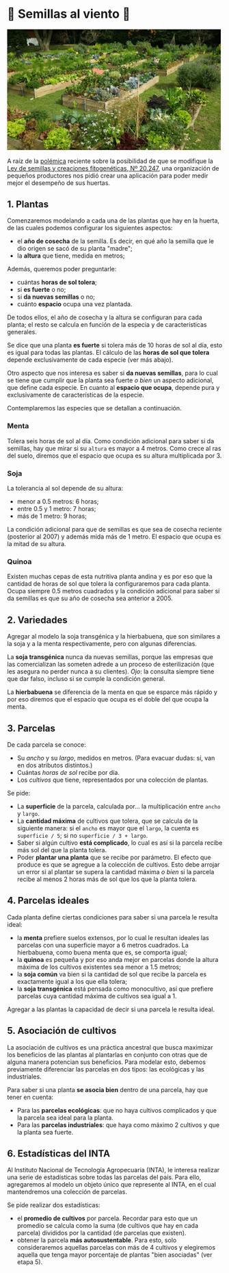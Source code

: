 # 🌱 Semillas al viento 🌱

<img src="images/huerta.jpg" width="500px" />

A raíz de la [polémica](https://www.elancasti.com.ar/opinion/2018/11/27/ley-cuestionada-389812.html) reciente sobre la posibilidad de que se modifique la [Ley de semillas y creaciones fitogenéticas, Nº 20.247](http://servicios.infoleg.gob.ar/infolegInternet/anexos/30000-34999/34822/texact.htm), una organización de pequeños productores nos pidió crear una aplicación para poder medir mejor el desempeño de sus huertas.

## 1. Plantas

Comenzaremos modelando a cada una de las plantas que hay en la huerta, de las cuales podemos configurar los siguientes aspectos:

* el **año de cosecha** de la semilla. Es decir, en qué año la semilla que le dio origen se sacó de su planta "madre";
* la **altura** que tiene, medida en metros;

Además, queremos poder preguntarle:

* cuántas **horas de sol tolera**;
* si **es fuerte** o no;
* si **da nuevas semillas** o no;
* cuánto **espacio** ocupa una vez plantada.

De todos ellos, el año de cosecha y la altura se configuran para cada planta; el resto se calcula en función de la especia y de características generales.

Se dice que una planta **es fuerte** si tolera más de 10 horas de sol al día, esto es igual para todas las plantas. El cálculo de las **horas de sol que tolera** depende exclusivamente de cada especie (ver más abajo).

Otro aspecto que nos interesa es saber si **da nuevas semillas**, para lo cual se tiene que cumplir que la planta sea fuerte _o bien_ un aspecto adicional, que define cada especie. En cuanto al **espacio que ocupa**, depende pura y exclusivamente de características de la especie.

Contemplaremos las especies que se detallan a continuación.

### Menta
Tolera seis horas de sol al día. Como condición adicional para saber si da semillas, hay que mirar si su `altura` es mayor a 4 metros. Como crece al ras del suelo, diremos que el espacio que ocupa es su altura multiplicada por 3.

### Soja
La tolerancia al sol depende de su altura:
* menor a 0.5 metros: 6 horas;
* entre 0.5 y 1 metro: 7 horas;
* más de 1 metro: 9 horas;

La condición adicional para que de semillas es que sea de cosecha reciente (posterior al 2007) y además mida más de 1 metro. El espacio que ocupa es la mitad de su altura.

### Quinoa
Existen muchas cepas de esta nutritiva planta andina y es por eso que la cantidad de horas de sol que tolera la configuraremos para cada planta. Ocupa siempre 0.5 metros cuadrados y la condición adicional para saber si da semillas es que su año de cosecha sea anterior a 2005.

## 2. Variedades

Agregar al modelo la soja transgénica y la hierbabuena, que son similares a la soja y a la menta respectivamente, pero con algunas diferencias.

La **soja transgénica** nunca da nuevas semillas, porque las empresas que las comercializan las someten adrede a un proceso de esterilización (que les asegura no perder nunca a su clientes). _Ojo_: la consulta siempre tiene que dar falso, incluso si se cumple la condición general.

La **hierbabuena** se diferencia de la menta en que se esparce más rápido y por eso diremos que el espacio que ocupa es el doble del que ocupa la menta.

## 3. Parcelas

De cada parcela se conoce:
* Su _ancho_ y su _largo_, medidos en metros. (Para evacuar dudas: sí, van en dos atributos distintos.)
* Cuántas _horas de sol_ recibe por día.
* Los _cultivos_ que tiene, representados por una colección de plantas.

Se pide:
* La **superficie** de la parcela, calculada por... la multiplicación entre `ancho` y `largo`.
* La **cantidad máxima** de cultivos que tolera, que se calcula de la siguiente manera: si el `ancho` es mayor que el `largo`, la cuenta es `superficie / 5`; si no `superficie / 3 + largo`.
* Saber si algún cultivo **está complicado**, lo cual es así si la parcela recibe más sol del que la planta tolera.
* Poder **plantar una planta** que se recibe por parámetro. El efecto que produce es que se agregue a la colección de cultivos. Esto debe arrojar un error si al plantar se supera la cantidad máxima _o bien_ si la parcela recibe al menos 2 horas más de sol que los que la planta tolera.


## 4. Parcelas ideales

Cada planta define ciertas condiciones para saber si una parcela le resulta ideal:

* la **menta** prefiere suelos extensos, por lo cual le resultan ideales las parcelas con una superficie mayor a 6 metros cuadrados. La hierbabuena, como buena menta que es, se comporta igual;
* la **quinoa** es pequeña y por eso anda mejor en parcelas donde la altura máxima de los cultivos existentes sea menor a 1.5 metros;
* la **soja común** va bien si la cantidad de sol que recibe la parcela es exactamente igual a los que ella tolera;
* la **soja transgénica** está pensada como monocultivo, así que prefiere parcelas cuya cantidad máxima de cultivos sea igual a 1.

Agregar a las plantas la capacidad de decir si una parcela le resulta ideal.

## 5. Asociación de cultivos

La asociación de cultivos es una práctica ancestral que busca maximizar los beneficios de las plantas al plantarlas en conjunto con otras que de alguna manera potencian sus beneficios. Para modelar esto, debemos previamente diferenciar las parcelas en dos tipos: las ecológicas y las industriales.

Para saber si una planta **se asocia bien** dentro de una parcela, hay que tener en cuenta:
* Para las **parcelas ecológicas**: que no haya cultivos complicados y que la parcela sea ideal para la planta.
* Para las **parcelas industriales**: que haya como máximo 2 cultivos y que la planta sea fuerte.

## 6. Estadísticas del INTA

Al Instituto Nacional de Tecnología Agropecuaria (INTA), le interesa realizar una serie de estadísticas sobre todas las parcelas del país. Para ello, agregaremos al modelo un objeto único que represente al INTA, en el cual mantendremos una colección de parcelas.

Se pide realizar dos estadísticas:
* el **promedio de cultivos** por parcela. Recordar para esto que un promedio se calcula como la suma (de cultivos que hay en cada parcela) divididos por la cantidad (de parcelas que existen).
* obtener la parcela **más autosustentable**. Para esto, solo consideraremos aquellas parcelas con más de 4 cultivos y elegiremos aquella que tenga mayor porcentaje de plantas "bien asociadas" (ver etapa 5).
